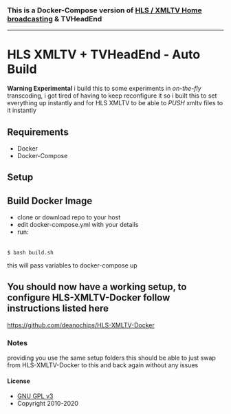 ### This is a Docker-Compose version of [HLS / XMLTV Home broadcasting](https://github.com/deanochips/HLS-XMLTV---Home-Broadcasting) & TVHeadEnd
------------------------------------------------------------------------------------------------------------------


# HLS XMLTV + TVHeadEnd - Auto Build

**Warning Experimental**
i build this to some experiments in *on-the-fly* transcoding, 
i got tired of having to keep reconfigure it so i built this to set everything up instantly
and for HLS XMLTV to be able to *PUSH* xmltv files to it instantly

## Requirements

* Docker
* Docker-Compose 

## Setup

## Build Docker Image
* clone or download repo to your host
* edit docker-compose.yml with your details
* run:
######

    $ bash build.sh

this will pass variables to docker-compose up

## You should now have a working setup, to configure HLS-XMLTV-Docker follow instructions listed here
https://github.com/deanochips/HLS-XMLTV-Docker

### Notes

providing you use the same setup folders this should be able to just swap from HLS-XMLTV-Docker to this and back again without any issues


#### License


* [GNU GPL v3](http://www.gnu.org/licenses/gpl.html)
* Copyright 2010-2020
